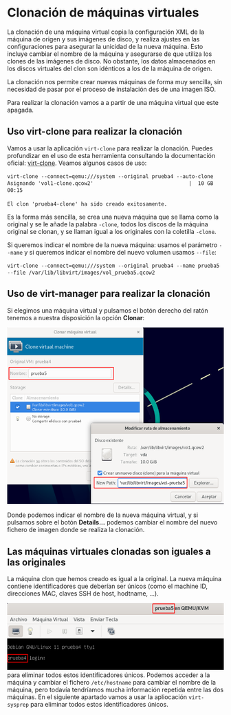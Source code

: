 # Clonación de máquinas virtuales

La clonación de una máquina virtual copia la configuración XML de la máquina de origen y sus imágenes de disco, y realiza ajustes en las configuraciones para asegurar la unicidad de la nueva máquina. Esto incluye cambiar el nombre de la máquina y asegurarse de que utiliza los clones de las imágenes de disco. No obstante, los datos almacenados en los discos virtuales del clon son idénticos a los de la máquina de origen. 

La clonación nos permite crear nuevas máquinas de forma muy sencilla, sin necesidad de pasar por el proceso de instalación des de una imagen ISO.

Para realizar la clonación vamos a a partir de una máquina virtual que este apagada.

## Uso virt-clone para realizar la clonación

Vamos a usar la aplicación `virt-clone` para realizar la clonación. Puedes profundizar en el uso de esta herramienta consultando la documentación oficial: [virt-clone](https://linux.die.net/man/1/virt-clone). Veamos algunos casos de uso:

```
virt-clone --connect=qemu:///system --original prueba4 --auto-clone
Asignando 'vol1-clone.qcow2'                               |  10 GB  00:15     

El clon 'prueba4-clone' ha sido creado exitosamente.
```

Es la forma más sencilla, se crea una nueva máquina que se llama como la original y se le añade la palabra `-clone`, todos los discos de la máquina original se clonan, y se llaman igual a los originales con la coletilla `-clone`.

Si queremos indicar el nombre de la nueva máquina: usamos el parámetro `--name` y si queremos indicar el nombre del nuevo volumen usamos `--file`:

```
virt-clone --connect=qemu:///system --original prueba4 --name prueba5 --file /var/lib/libvirt/images/vol_prueba5.qcow2
```
## Uso de virt-manager para realizar la clonación

Si elegimos una máquina virtual y pulsamos el botón derecho del ratón tenemos a nuestra disposición la opción **Clonar**:

![clonación](img/clonacion1.png)

Donde podemos indicar el nombre de la nueva máquina virtual, y si pulsamos sobre el botón **Details...** podemos cambiar el nombre del nuevo fichero de imagen donde se realiza la clonación.

## Las máquinas virtuales clonadas son iguales a las originales

La máquina clon que hemos creado es igual a la original. La nueva máquina contiene identificadores que deberían ser únicos (como el machine ID, direcciones MAC, claves SSH de host, hodtname, ...).

![clonación](img/clonacion2.png)
para eliminar todos estos identificadores únicos.
Podemos acceder a la máquina y cambiar el fichero `/etc/hostname` para cambiar el nombre de la máquina, pero todavía tendríamos mucha información repetida entre las dos máquinas. En el siguiente apartado vamos a usar la apliocación `virt-sysprep` para eliminar todos estos identificadores únicos.
